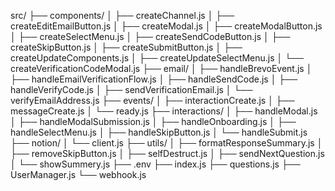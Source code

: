 src/
├── components/
│   ├── createChannel.js
│   ├── createEditEmailButton.js
│   ├── createModal.js
│   ├── createModalButton.js
│   ├── createSelectMenu.js
│   ├── createSendCodeButton.js
│   ├── createSkipButton.js
│   ├── createSubmitButton.js
│   ├── createUpdateComponents.js
│   ├── createUpdateSelectMenu.js
│   └── createVerificationCodeModal.js
├── email/
│   ├── handleBrevoEvent.js
│   ├── handleEmailVerificationFlow.js
│   ├── handleSendCode.js
│   ├── handleVerifyCode.js
│   ├── sendVerificationEmail.js
│   └── verifyEmailAddress.js
├── events/
│   ├── interactionCreate.js
│   ├── messageCreate.js
│   └── ready.js
├── interactions/
│   ├── handleModal.js
│   ├── handleModalSubmission.js
│   ├── handleOnboarding.js
│   ├── handleSelectMenu.js
│   ├── handleSkipButton.js
│   └── handleSubmit.js
├── notion/
│   └── client.js
├── utils/
│   ├── formatResponseSummary.js
│   ├── removeSkipButton.js
│   ├── selfDestruct.js
│   ├── sendNextQuestion.js
│   └── showSummery.js
├── .env
├── index.js
├── questions.js
├── UserManager.js
└── webhook.js

